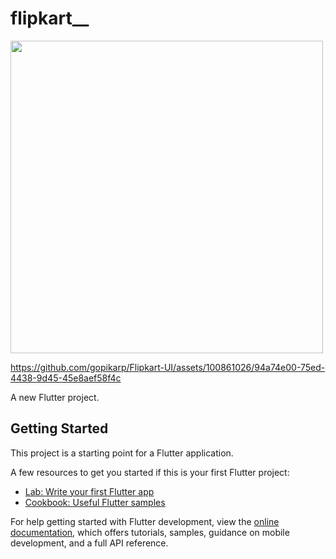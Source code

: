 # flipkart__

<img src= "https://github.com/gopikarp/Flipkart-UI/assets/100861026/2ace01da-b401-4293-82b6-9dd91184488d" height="500"> 



https://github.com/gopikarp/Flipkart-UI/assets/100861026/94a74e00-75ed-4438-9d45-45e8aef58f4c



A new Flutter project.

## Getting Started

This project is a starting point for a Flutter application.

A few resources to get you started if this is your first Flutter project:

- [Lab: Write your first Flutter app](https://docs.flutter.dev/get-started/codelab)
- [Cookbook: Useful Flutter samples](https://docs.flutter.dev/cookbook)

For help getting started with Flutter development, view the
[online documentation](https://docs.flutter.dev/), which offers tutorials,
samples, guidance on mobile development, and a full API reference.
